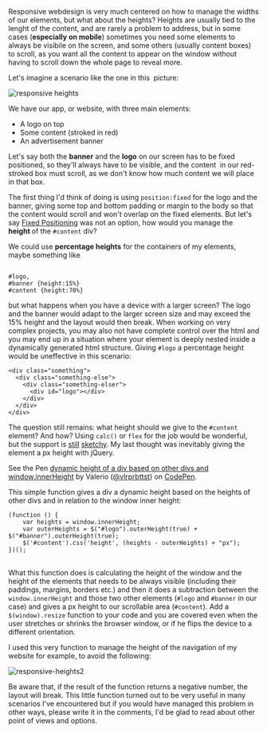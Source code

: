 
Responsive webdesign is very much centered on how to manage the widths of our elements, but what about the heights? 
Heights are usually tied to the lenght of the content, and are rarely a problem to address, but in some cases (<strong>especially on mobile</strong>) sometimes you need some elements to always be visibile on the screen,
 and some others (usually content boxes) to scroll, as you want all the content to appear on the window without having to scroll down the whole page to reveal more.

<!--more-->

Let's imagine a scenario like the one in this  picture:

<img src="/images/blog/responsive-heights11.png" alt="responsive heights"  />

We have our app, or website, with three main elements:
<ul>
	<li>A logo on top</li>
	<li>Some content (stroked in red)</li>
	<li>An advertisement banner</li>
</ul>
Let's say both the <strong>banner</strong> and the <strong>logo</strong> on our screen has to be fixed positioned, so they'll always have to be visible, and the content  in our red-stroked box must scroll, as we don't know how much content we
 will place in that box.

The first thing I'd think of doing is using <code class="language-css">position:fixed</code> for the logo and the banner, giving some top and bottom padding or margin to the body so that the content would scroll
 and won't overlap on the fixed elements. But let's say <a href="http://bradfrost.com/blog/mobile/fixed-position/" target="_blank">Fixed Positioning</a> was not an option, how would you manage the 
 <strong>height </strong>of the <code class="language-css">#content</code> div?

We could use <strong>percentage heights</strong> for the containers of my elements, maybe something like
<pre class="language-css"><code>
#logo,
#banner {height:15%}
#content {height:70%}</code>
</pre>
but what happens when you have a device with a larger screen? The logo and the banner would adapt to the larger screen size and may exceed the 15% height and the layout would then break.
 When working on very complex projects, you may also not have complete control over the html and you may end up in a situation where your element is deeply nested inside a dynamically generated html structure. 
 Giving <code class="language-css">#logo</code> a percentage height would be uneffective in this scenario:
 
<pre class="language-markup"><code class="language-markup">&lt;div class="something"&gt;
  &lt;div class="something-else"&gt;
    &lt;div class="something-elser"&gt;
      &lt;div id="logo"&gt;&lt;/div&gt;
    &lt;/div&gt;
  &lt;/div&gt;
&lt;/div&gt;</code></pre>

The question still remains: what height should we give to the <code class="language-markup">#content</code> element? And how? Using <code class="language-css">calc()</code> or <code class="language-css">flex</code> for the job would be wonderful,
 but the support is <a href="http://caniuse.com/#search=calc" target="_blank">still</a> <a href="http://caniuse.com/#search=flexbox" target="_blank">sketchy</a>. My last thought was inevitably giving the element a px height with jQuery.
<p class="codepen" data-height="337" data-theme-id="8358" data-slug-hash="hrAli" data-default-tab="result" data-user="vlrprbttst">See the Pen <a href="http://codepen.io/vlrprbttst/pen/hrAli/">dynamic height of a div based on other divs and window.innerHeight</a> by Valerio (<a href="http://codepen.io/vlrprbttst">@vlrprbttst</a>) on <a href="http://codepen.io">CodePen</a>.</p>
<script src="//assets.codepen.io/assets/embed/ei.js" async=""></script>

This simple function gives a div a dynamic height based on the heights of other divs and in relation to the window inner height:

<pre class="language-javascript"><code>(function () {
    var heights = window.innerHeight;
    var outerHeights = $("#logo").outerHeight(true) + $("#banner").outerHeight(true);
    $('#content').css('height', (heights - outerHeights) + "px");
})();
</code>
</pre>
What this function does is calculating the height of the window and the height of the elements that needs to be always visible (including their paddings, margins, borders etc.) and then it does
 a subtraction between the <code class="language-javascript">window.innerHeight</code> and those two other elements (<code class="language-css">#logo</code> and <code class="language-css">#banner</code> in our case) and
  gives a px height to our scrollable area (<code class="language-css">#content</code>). Add a <code class="language-javascript">$(window).resize</code> function to your code and you are covered even when the user 
  stretches or shrinks the browser window, or if he flips the device to a different orientation.

I used this very function to manage the height of the navigation of my website for example, to avoid the following:

<img src="/images/blog/responsive-heights2-1024x572.png" alt="responsive-heights2" />

Be aware that, if the result of the function returns a negative number, the layout will break. This little function turned out to be very useful in many
 scenarios I've encountered but if you would have managed this problem in other ways, please write it in the comments, I'd be glad to read about other point of views and options.
 